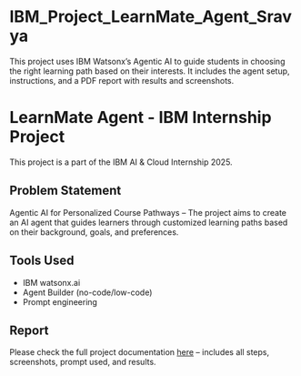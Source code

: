 # IBM_Project_LearnMate_Agent_Sravya
This project uses IBM Watsonx’s Agentic AI to guide students in choosing the right learning path based on their interests. It includes the agent setup, instructions, and a PDF report with results and screenshots.

# LearnMate Agent - IBM Internship Project

This project is a part of the IBM AI & Cloud Internship 2025.

##  Problem Statement
Agentic AI for Personalized Course Pathways – The project aims to create an AI agent that guides learners through customized learning paths based on their background, goals, and preferences.

##  Tools Used
- IBM watsonx.ai
- Agent Builder (no-code/low-code)
- Prompt engineering

##  Report
Please check the full project documentation [here](IBM_Project_LearnMate_Agent_Sravya.pdf) – includes all steps, screenshots, prompt used, and results.

